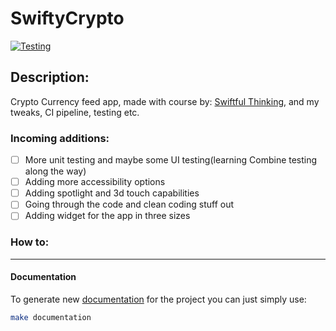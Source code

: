 # SwiftyCrypto

[![Testing](https://github.com/LSWarss/SwiftyCrypto/actions/workflows/Testing.yml/badge.svg?branch=main)](https://github.com/LSWarss/SwiftyCrypto/actions/workflows/Testing.yml)

## Description: 

Crypto Currency feed app, made with course by: [Swiftful Thinking](https://www.youtube.com/channel/UCp25X4LzOLaksp5qY0YMUzg), and my tweaks, CI pipeline, testing etc.

### Incoming additions: 
- [ ] More unit testing and maybe some UI testing(learning Combine testing along the way)
- [ ] Adding more accessibility options
- [ ] Adding spotlight and 3d touch capabilities
- [ ] Going through the code and clean coding stuff out
- [ ] Adding widget for the app in three sizes

### How to: 
---
#### Documentation
To generate new [documentation](https://lswarss.github.io/SwiftyCrypto/) for the project you can just simply use: 

```bash
make documentation
```
